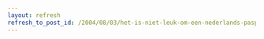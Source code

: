 ```yaml
---
layout: refresh
refresh_to_post_id: /2004/08/03/het-is-niet-leuk-om-een-nederlands-paspoort-te-hebben
---
```

